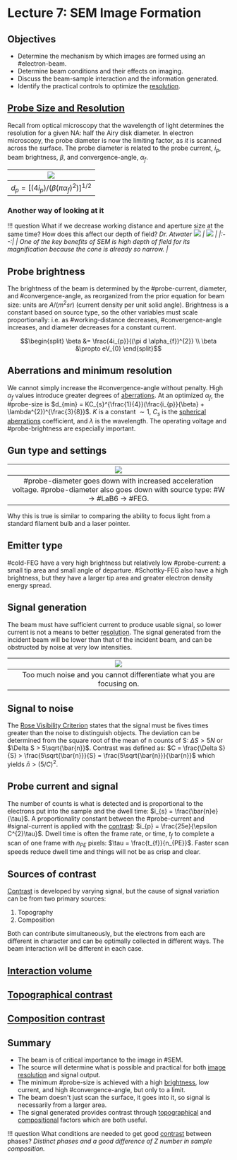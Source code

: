 <!-- 20220907T09:38 -->
# Lecture 7: SEM Image Formation
## Objectives
* Determine the mechanism by which images are formed using an #electron-beam.
* Determine beam conditions and their effects on imaging.
* Discuss the beam-sample interaction and the information generated.
* Identify the practical controls to optimize the [resolution](../engr-743-001-damage-and-fracture/resolution.md).

## [Probe Size and Resolution](../engr-743-001-damage-and-fracture/resolution.md#probe-size-in-electron-microscopy)
Recall from optical microscopy that the wavelength of light determines the resolution for a given NA: half the Airy disk diameter.
In electron microscopy, the probe diameter is now the limiting factor, as *it* is scanned across the surface.
The probe diameter is related to the probe current, $i_{p}$, beam brightness, $\beta$, and convergence-angle, $\alpha_{f}$.

| ![](../../../attachments/image-formation/probe_size_and_resolution_220907_140110_EST.png) |
|:--:|
| $d_{p} = [(4i_{p})/(\beta(\pi\alpha_{f})^{2})]^{1/2}$ |

### Another way of looking at it
!!! question What if we decrease working distance and aperture size at the same time? How does this affect our depth of field? <cite> Dr. Atwater
    ![](../../../attachments/image-formation/another_way_of_looking_at_probe_size_and_resolution_220907_140613_EST.png)
    | ![](../../../attachments/image-formation/depth_of_field_visualized_for_working_distance_and_aperture_220907_141141_EST.png) |
    |:--:|
    | One of the key benefits of SEM is high depth of field for its magnification because the cone is already so narrow. |

## Probe brightness
The brightness of the beam is determined by the #probe-current, diameter, and #convergence-angle, as reorganized from the prior equation for beam size: units are $A/(m^{2}sr)$ (current density per unit solid angle).
Brightness is a constant based on source type, so the other variables must scale proportionally: i.e. as #working-distance decreases, #convergence-angle increases, and diameter decreases for a constant current.

$$\begin{split}
\beta &= \frac{4i_{p}}{(\pi d \alpha_{f})^{2}} \\
\beta &\propto eV_{0}
\end{split}$$

## Aberrations and minimum resolution
We cannot simply increase the #convergence-angle without penalty.
High $\alpha_{f}$ values introduce greater degrees of [aberrations](aberrations.md).
At an optimized $\alpha_{f}$, the #probe-size is $d_{min} = KC_{s}^{\frac{1}{4}}(\frac{i_{p}}{\beta} + \lambda^{2})^{\frac{3}{8}}$.
$K$ is a constant $\sim 1$, $C_{s}$ is the [spherical aberrations](aberrations.md#spherical) coefficient, and $\lambda$ is the wavelength.
The operating voltage and #probe-brightness are especially important.

## Gun type and settings
| ![](../../../attachments/image-formation/gun_type_and_settings_220907_141559_EST.png) |
|:--:|
| #probe-diameter goes down with increased acceleration voltage. #probe-diameter also goes down with source type: #W $\rightarrow$ #LaB6 $\rightarrow$ #FEG. |

Why this is true is similar to comparing the ability to focus light from a standard filament bulb and a laser pointer.

## Emitter type
#cold-FEG have a very high brightness but relatively low #probe-current: a small tip area and small angle of departure.
#Schottky-FEG also have a high brightness, but they have a larger tip area and greater electron density energy spread.

## Signal generation
The beam must have sufficient current to produce usable signal, so lower current is not a means to better [resolution](../engr-743-001-damage-and-fracture/resolution.md).
The signal generated from the incident beam will be lower than that of the incident beam, and can be obstructed by noise at very low intensities.

| ![](../../../attachments/image-formation/signal_generation_220907_142031_EST.png) |
|:--:|
| Too much noise and you cannot differentiate what you are focusing on. |

## Signal to noise
The [Rose Visibility Criterion](rose-visibility-criterion.md) states that the signal must be fives times greater than the noise to distinguish objects.
The deviation can be determined from the square root of the mean of n counts of S: $\Delta S > 5N$ or $\Delta S > 5\sqrt{\bar{n}}$.
Contrast was defined as: $C = \frac{\Delta S}{S} > \frac{5\sqrt{\bar{n}}}{S} = \frac{5\sqrt{\bar{n}}}{\bar{n}}$ which yields $\bar{n} > (5/C)^{2}$.

## Probe current and signal
The number of counts is what is detected and is proportional to the electrons put into the sample and the dwell time: $i_{s} = \frac{\bar{n}e}{\tau}$.
A proportionality constant between the #probe-current and #signal-current is applied with the [contrast](contrast.md): $i_{p} = \frac{25e}{\epsilon C^{2}\tau}$.
Dwell time is often the frame rate, or time, $t_{f}$ to complete a scan of one frame with $n_{PE}$ pixels: $\tau = \frac{t_{f}}{n_{PE}}$.
Faster scan speeds reduce dwell time and things will not be as crisp and clear.

## Sources of contrast
[Contrast](contrast.md) is developed by varying signal, but the cause of signal variation can be from two primary sources:
1. Topography
2. Composition

Both can contribute simultaneously, but the electrons from each are different in character and can be optimally collected in different ways.
The beam interaction will be different in each case.

## [Interaction volume](interaction-volume.md)

## [Topographical contrast](contrast.md#topographical)

## [Composition contrast](contrast.md#compositional)

## Summary
- The beam is of critical importance to the image in #SEM.
- The source will determine what is possible and practical for both [image resolution](../engr-743-001-damage-and-fracture/resolution.md) and signal output.
- The minimum #probe-size is achieved with a high [brightness](brightness.md), low current, and high #convergence-angle, but only to a limit.
- The beam doesn't just scan the surface, it goes into it, so signal is necessarily from a larger area.
- The signal generated provides contrast through [topographical](contrast.md#topographical) and [compositional](contrast.md#compositional) factors which are both useful.

!!! question What conditions are needed to get good [contrast](contrast.md#phase-contrast) between phases? <cite> 
    Distinct phases and a good difference of Z number in sample composition.